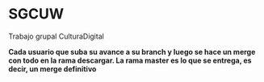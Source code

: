 # SGCUW
Trabajo grupal CulturaDigital

**Cada usuario que suba su avance a su branch y luego se hace un merge con todo en la rama descargar. La rama master es lo que se entrega, es decir, un merge definitivo**
